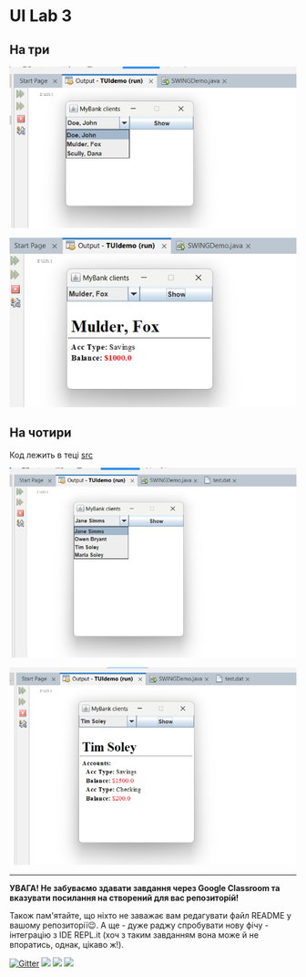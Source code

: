 
# UI Lab 3

## На три

![img](https://github.com/ppc-ntu-khpi/34-gui-1-IlnitskijMaksim/blob/master/img/1.png)

![img](https://github.com/ppc-ntu-khpi/34-gui-1-IlnitskijMaksim/blob/master/img/2.png)


## На чотири

Код лежить в теці [src](https://github.com/ppc-ntu-khpi/34-gui-1-IlnitskijMaksim/blob/master/src/SWINGDemo.java)

![img](https://github.com/ppc-ntu-khpi/34-gui-1-IlnitskijMaksim/blob/master/img/3.png)

![img](https://github.com/ppc-ntu-khpi/34-gui-1-IlnitskijMaksim/blob/master/img/4.png)

---
**УВАГА! Не забуваємо здавати завдання через Google Classroom та вказувати посилання на створений для вас репозиторій!**

Також пам'ятайте, що ніхто не заважає вам редагувати файл README у вашому репозиторії😉.
А ще - дуже раджу спробувати нову фічу - інтеграцію з IDE REPL.it (хоч з таким завданням вона може й не впоратись, однак, цікаво ж!).

[![Gitter](https://badges.gitter.im/PPC-SE-2020/OOP.svg)](https://gitter.im/PPC-SE-2020/OOP?utm_source=badge&utm_medium=badge&utm_campaign=pr-badge)
![](https://img.shields.io/badge/Made%20with-JAVA-red.svg)
![](https://img.shields.io/badge/Made%20with-%20Netbeans-brightgreen.svg)
![](https://img.shields.io/badge/Made%20at-PPC%20NTU%20%22KhPI%22-blue.svg) 
